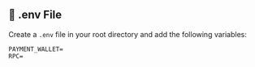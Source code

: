 ## 📄 .env File

Create a `.env` file in your root directory and add the following variables:

```env
PAYMENT_WALLET=
RPC=
